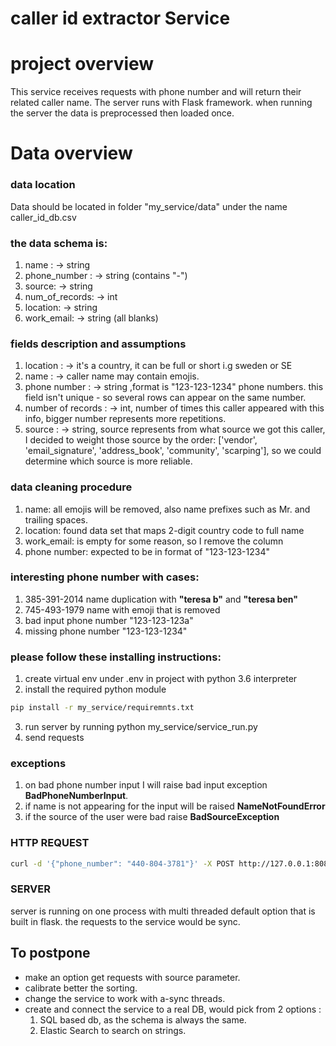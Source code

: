 # caller id extractor Service

# project overview
This service receives requests with phone number and will return their related caller name.
The server runs with Flask framework. when running the server the data is preprocessed then loaded once.


# Data overview

### data location
Data should be located in folder "my_service/data" under the name caller_id_db.csv

### the data schema is:
1. name : -> string
2. phone_number : -> string (contains "-")
3. source: -> string
4. num_of_records: -> int
5. location: -> string 
6. work_email: -> string (all blanks)

### fields description and assumptions

1. location : -> it's a country, it can be full or short i.g sweden or SE
2. name : -> caller name may contain emojis.
3. phone number : -> string ,format is "123-123-1234" phone numbers. this field isn't unique - so several rows can appear on the same number.
4. number of records : -> int, number of times this caller appeared with this info, bigger number represents more repetitions. 
5. source : -> string, source represents from what source we got this caller, I decided to
   weight those source by the order: ['vendor', 'email_signature', 'address_book', 'community', 'scarping'], so we could 
   determine which source is more reliable.

### data cleaning procedure
1. name: all emojis will be removed, also name prefixes such as Mr. and trailing spaces.
2. location: found data set that maps 2-digit country code to full name
3. work_email: is empty for some reason, so I remove the column
4. phone number: expected to be in format of "123-123-1234"

### interesting phone number with cases:
1. 385-391-2014 name duplication with **"teresa b"** and **"teresa ben"**
2. 745-493-1979 name with emoji that is removed
3. bad input phone number "123-123-123a"
3. missing phone number "123-123-1234"

### please follow these installing instructions:
1. create virtual env under .env in project with python 3.6 interpreter
2. install the required python module
```bash
pip install -r my_service/requiremnts.txt
```
3. run server by running python my_service/service_run.py 
4. send requests

### exceptions
1. on bad phone number input I will raise bad input exception **BadPhoneNumberInput**.
2. if name is not appearing for the input will be raised **NameNotFoundError**
3. if the source of the user were bad raise **BadSourceException**

### HTTP REQUEST
```bash
curl -d '{"phone_number": "440-804-3781"}' -X POST http://127.0.0.1:8080/caller_id -H "Content-Type: application/json"
```

### SERVER
server is running on one process with multi threaded default option that is built in flask.
the requests to the service would be sync.

## To postpone
* make an option get requests with source parameter.
* calibrate better the sorting.
* change the service to work with a-sync threads.  
* create and connect the service to a real DB, would pick from 2 options :
  1. SQL based db, as the schema is always the same.
  2. Elastic Search to search on strings. 
